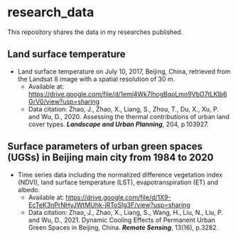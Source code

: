 # research_data
This repository shares the data in my researches published.

## Land surface temperature
- Land surface temperature on July 10, 2017, Beijing, China, retrieved from the Landsat 8 image with a spatial resolution of 30 m.<br />
  - Available at: https://drive.google.com/file/d/1emj4Wk7IhogBqoLmo9VbO7tLKIb6GrV0/view?usp=sharing<br />
  - Data citation: Zhao, J., Zhao, X., Liang, S., Zhou, T., Du, X., Xu, P. and Wu, D., 2020. Assessing the thermal contributions of urban land cover types. ***Landscape and Urban Planning***, 204, p.103927.<br />

## Surface parameters of urban green spaces (UGSs) in Beijing main city from 1984 to 2020
- Time series data including the normalized difference vegetation index (NDVI), land surface temperature (LST), evapotranspiration (ET) and albedo.<br />
  - Available at: https://drive.google.com/file/d/1X9-EcTeK3nPrNHvJWtMUhk-jRToSIg3F/view?usp=sharing<br />
  - Data citation: Zhao, J., Zhao, X., Liang, S., Wang, H., Liu, N., Liu, P. and Wu, D., 2021. Dynamic Cooling Effects of Permanent Urban Green Spaces in Beijing, China. ***Remote Sensing***, 13(16), p.3282.<br />
